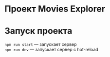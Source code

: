 # Проект Movies Explorer

# Запуск проекта

`npm run start` — запускает сервер   
`npm run dev` — запускает сервер с hot-reload
